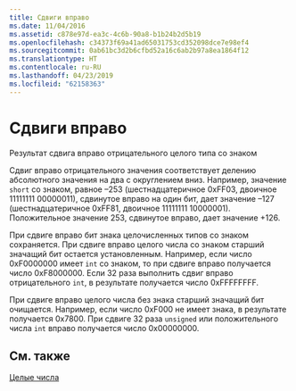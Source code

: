 ```yaml
---
title: Сдвиги вправо
ms.date: 11/04/2016
ms.assetid: c878e97d-ea3c-4c6b-90a8-b1b24b2d5b19
ms.openlocfilehash: c34373f69a41ad65031753cd352098dce7e98ef4
ms.sourcegitcommit: 0ab61bc3d2b6cfbd52a16c6ab2b97a8ea1864f12
ms.translationtype: HT
ms.contentlocale: ru-RU
ms.lasthandoff: 04/23/2019
ms.locfileid: "62158363"
---
```

# <a name="right-shifts"></a>Сдвиги вправо

Результат сдвига вправо отрицательного целого типа со знаком

Сдвиг вправо отрицательного значения соответствует делению абсолютного значения на два с округлением вниз. Например, значение `short` со знаком, равное –253 (шестнадцатеричное 0xFF03, двоичное 11111111 00000011), сдвинутое вправо на один бит, дает значение –127 (шестнадцатеричное 0xFF81, двоичное 11111111 10000001). Положительное значение 253, сдвинутое вправо, дает значение +126.

При сдвиге вправо бит знака целочисленных типов со знаком сохраняется. При сдвиге вправо целого числа со знаком старший значащий бит остается установленным. Например, если число 0xF0000000 имеет `int` со знаком, то при сдвиге вправо получается число 0xF8000000. Если 32 раза выполнить сдвиг вправо отрицательного `int`, в результате получается число 0xFFFFFFFF.

При сдвиге вправо целого числа без знака старший значащий бит очищается. Например, если число 0xF000 не имеет знака, в результате получается 0x7800. При сдвиге 32 раза `unsigned` или положительного числа `int` вправо получается число 0x00000000.

## <a name="see-also"></a>См. также

[Целые числа](../c-language/integers.md)
